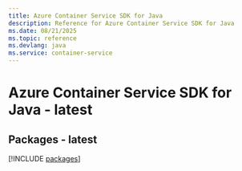 ```yaml
---
title: Azure Container Service SDK for Java
description: Reference for Azure Container Service SDK for Java
ms.date: 08/21/2025
ms.topic: reference
ms.devlang: java
ms.service: container-service
---
```

# Azure Container Service SDK for Java - latest
## Packages - latest
[!INCLUDE [packages](container-service-index.md)]